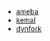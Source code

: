 - [ameba](https://github.com/crystal-ameba/ameba "ameba")
- [kemal](https://github.com/kemalcr/kemal "kemal")
- [dynfork](https://github.com/kebasyaty/dynfork "dynfork")
